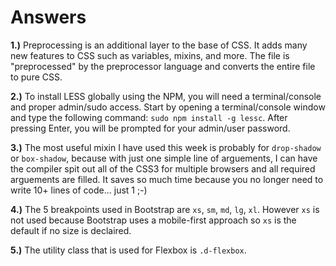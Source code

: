 # Answers

**1.)** Preprocessing is an additional layer to the base of CSS. It adds many new features to CSS such as variables, mixins, and more. The file is "preprocessed" by the preprocessor language and converts the entire file to pure CSS.

**2.)** To install LESS globally using the NPM, you will need a terminal/console and proper admin/sudo access. Start by opening a terminal/console window and type the following command: `sudo npm install -g lessc`. After pressing Enter, you will be prompted for your admin/user password.

**3.)** The most useful mixin I have used this week is probably for `drop-shadow` or `box-shadow`, because with just one simple line of arguements, I can have the compiler spit out all of the CSS3 for multiple browsers and all required arguements are filled. It saves so much time because you no longer need to write 10+ lines of code... just 1 ;-)

**4.)** The 5 breakpoints used in Bootstrap are `xs`, `sm`, `md`, `lg`, `xl`. However `xs` is not used because Bootstrap uses a mobile-first approach so `xs` is the default if no size is declaired.

**5.)** The utility class that is used for Flexbox is `.d-flexbox`.